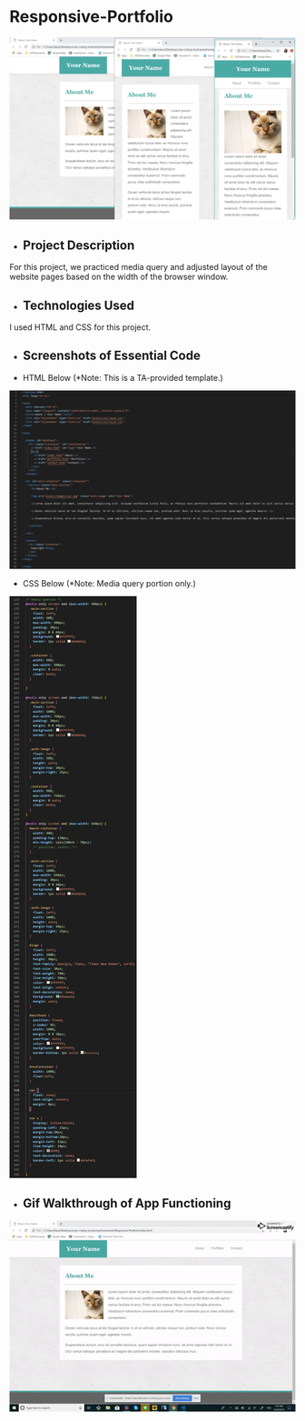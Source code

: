 # Responsive-Portfolio

![Screenshot of finished page](/assets/images/responsive-finished.jpg "Screenshot of finished page")

* ## Project Description

For this project, we practiced media query and adjusted layout of the website pages based on the width of the browser window. 

* ## Technologies Used

I used HTML and CSS for this project.

* ## Screenshots of Essential Code
* HTML Below (*Note: This is a TA-provided template.)

![Screenshot of HTML](/assets/images/responsive-html.jpg "Screenshot of HTML")

* CSS Below (*Note: Media query portion only.)

![Screenshot of CSS](/assets/images/responsive-css.jpg "Screenshot of CSS")

* ## Gif Walkthrough of App Functioning 
![Gif of finished page](/assets/images/responsive-walkthrough.gif "Gif of finished page")